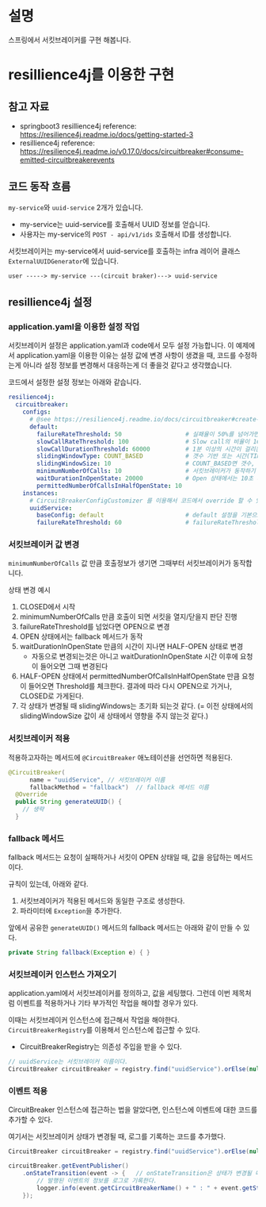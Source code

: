 # 설명
스프링에서 서킷브레이커를 구현 해봅니다. 

# resillience4j를 이용한 구현
## 참고 자료
- springboot3 resillience4j reference: https://resilience4j.readme.io/docs/getting-started-3
- resillience4j reference: https://resilience4j.readme.io/v0.17.0/docs/circuitbreaker#consume-emitted-circuitbreakerevents

## 코드 동작 흐름
`my-service`와 `uuid-service` 2개가 있습니다. 
- my-service는 uuid-service를 호출해서 UUID 정보를 얻습니다. 
- 사용자는 my-service의 `POST - api/v1/ids` 호출해서 ID를 생성합니다. 

서킷브레이커는 my-service에서 uuid-service를 호출하는 infra 레이어 클래스 `ExternalUUIDGenerator`에 있습니다. 

```
user -----> my-service ---(circuit braker)---> uuid-service
```

## resillience4j 설정
### application.yaml을 이용한 설정 작업
서킷브레이커 설정은 application.yaml과 code에서 모두 설정 가능합니다. 이 예제에서 application.yaml을 이용한 이유는 설정 값에 변경 사항이 생겼을 때, 코드를 수정하는게 아니라 설정 정보를 변경해서 대응하는게 더 좋을것 같다고 생각했습니다. 

코드에서 설정한 설정 정보는 아래와 같습니다. 
```yaml
resilience4j:
  circuitbreaker:
    configs:
      # @see https://resilience4j.readme.io/docs/circuitbreaker#create-and-configure-a-circuitbreaker
      default:
        failureRateThreshold: 50                  # 실패율이 50%를 넘어가면 Close -> Open으로 변경된다.
        slowCallRateThreshold: 100                # Slow call의 비율이 100%라면 Close -> Open으로 변경된다.
        slowCallDurationThreshold: 60000          # 1분 이상의 시간이 걸리는것을 show call로 판단한다.
        slidingWindowType: COUNT_BASED            # 갯수 기반 또는 시간(TIME_BASED)중에 선택할 수 있다
        slidingWindowSize: 10                     # COUNT_BASED면 갯수, TIME_BASED라면 초
        minimumNumberOfCalls: 10                  # 서킷브레이커가 동작하기 위해서는 최소한 10개의 요청을 받아야한다. 9개까지는 모두가 실패해도 회로가 차단되지 않는다.
        waitDurationInOpenState: 20000            # Open 상태에서는 10초 대기 후에 다시 Half Open으로 변경된다
        permittedNumberOfCallsInHalfOpenState: 10
    instances:
      # CircuitBreakerConfigCustomizer 를 이용해서 코드에서 override 할 수 있다.
      uuidService:
        baseConfig: default                       # default 설정을 기본으로 가져옵니다.
        failureRateThreshold: 60                  # failureRateThreshold를 50에서 60으로 변경합니다. 
```

### 서킷브레이커 값 변경
`minimumNumberOfCalls` 값 만큼 호출정보가 생기면 그때부터 서킷브레이커가 동작합니다. 

상태 변경 예시
1. CLOSED에서 시작
2. minimumNumberOfCalls 만큼 호출이 되면 서킷을 열지/닫을지 판단 진행
3. failureRateThreshold를 넘었다면 OPEN으로 변경
4. OPEN 상태에서는 fallback 메서드가 동작
5. waitDurationInOpenState 만큼의 시간이 지나면 HALF-OPEN 상태로 변경
   - 자동으로 변경되는것은 아니고 waitDurationInOpenState 시간 이후에 요청이 들어오면 그때 변경된다
6. HALF-OPEN 상태에서 permittedNumberOfCallsInHalfOpenState 만큼 요청이 들어오면 Threshold를 체크한다. 결과에 따라 다시 OPEN으로 가거나, CLOSED로 가게된다. 
7. 각 상태가 변경될 때 slidingWindows는 초기화 되는것 같다. (= 이전 상태에서의 slidingWindowSize 값이 새 상태에서 영향을 주지 않는것 같다.)

### 서킷브레이커 적용
적용하고자하는 메서드에 `@CircuitBreaker` 애노테이션을 선언하면 적용된다. 

```java
@CircuitBreaker(
      name = "uuidService", // 서킷브레이커 이름
      fallbackMethod = "fallback")  // fallback 메서드 이름
  @Override
  public String generateUUID() { 
    // 생략
  }
```

### fallback 메서드
fallback 메서드는 요청이 실패하거나 서킷이 OPEN 상태일 때, 값을 응답하는 메서드이다. 

규칙이 있는데, 아래와 같다.
1. 서킷브레이커가 적용된 메서드와 동일한 구조로 생성한다. 
2. 파라미터에 `Exception`을 추가한다. 

앞에서 공유한 `generateUUID()` 메서드의 fallback 메서드는 아래와 같이 만들 수 있다. 
```java
private String fallback(Exception e) { }
```

### 서킷브레이커 인스턴스 가져오기
application.yaml에서 서킷브레이커를 정의하고, 값을 세팅했다. 그런데 이번 제목처럼 이벤트를 적용하거나 기타 부가적인 작업을 해야할 경우가 있다. 

이때는 서킷브레이커 인스턴스에 접근해서 작업을 해야한다. `CircuitBreakerRegistry`를 이용해서 인스턴스에 접근할 수 있다. 
- CircuitBreakerRegistry는 의존성 주입을 받을 수 있다.
```java
// uuidService는 서킷브레이커 이름이다.
CircuitBreaker circuitBreaker = registry.find("uuidService").orElse(null);
```

### 이벤트 적용
CircuitBreaker 인스턴스에 접근하는 법을 알았다면, 인스턴스에 이벤트에 대한 코드를 추가할 수 있다. 

여기서는 서킷브레이커 상태가 변경될 때, 로그를 기록하는 코드를 추가했다. 
```java
CircuitBreaker circuitBreaker = registry.find("uuidService").orElse(null);

circuitBreaker.getEventPublisher()
    .onStateTransition(event -> {   // onStateTransition은 상태가 변경될 때 이벤트가 발행된다.
        // 발행된 이벤트의 정보를 로그로 기록한다.
        logger.info(event.getCircuitBreakerName() + " : " + event.getStateTransition());
    });
```